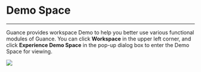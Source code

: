 # Demo Space
---

Guance provides workspace Demo to help you better use various functional modules of Guance. You can click **Workspace** in the upper left corner, and click **Experience Demo Space** in the pop-up dialog box to enter the Demo Space for viewing.

![](img/3.demo_space.png)



